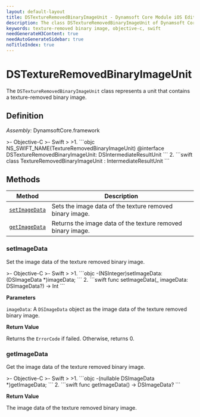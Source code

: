 ```yaml
---
layout: default-layout
title: DSTextureRemovedBinaryImageUnit - Dynamsoft Core Module iOS Edition API Reference
description: The class DSTextureRemovedBinaryImageUnit of Dynamsoft Core Module represents a unit that contains a texture-removed binary image.
keywords: texture-removed binary image, objective-c, swift
needGenerateH3Content: true
needAutoGenerateSidebar: true
noTitleIndex: true
---
```


# DSTextureRemovedBinaryImageUnit

The `DSTextureRemovedBinaryImageUnit` class represents a unit that contains a texture-removed binary image.

## Definition

*Assembly:* DynamsoftCore.framework

<div class="sample-code-prefix"></div>
>- Objective-C
>- Swift
>
>1. 
```objc
NS_SWIFT_NAME(TextureRemovedBinaryImageUnit)
@interface DSTextureRemovedBinaryImageUnit: DSIntermediateResultUnit
```
2. 
```swift
class TextureRemovedBinaryImageUnit : IntermediateResultUnit
```

## Methods

| Method | Description |
|------- |-------------|
| [`setImageData`](#setimagedata) | Sets the image data of the texture removed binary image. |
| [`getImageData`](#getimagedata) | Returns the image data of the texture removed binary image. |

### setImageData

Set the image data of the texture removed binary image.

<div class="sample-code-prefix"></div>
>- Objective-C
>- Swift
>
>1. 
```objc
-(NSInteger)setImageData:(DSImageData *)imageData;
```
2. 
```swift
func setImageData(_ imageData: DSImageData?) -> Int
```

**Parameters**

`imageData`: A `DSImageData` object as the image data of the texture removed binary image.

**Return Value**

Returns the `ErrorCode` if failed. Otherwise, returns 0.

### getImageData

Get the image data of the texture removed binary image.

<div class="sample-code-prefix"></div>
>- Objective-C
>- Swift
>
>1. 
```objc
-(nullable DSImageData *)getImageData;
```
2. 
```swift
func getImageData() -> DSImageData?
```

**Return Value**

The image data of the texture removed binary image.
